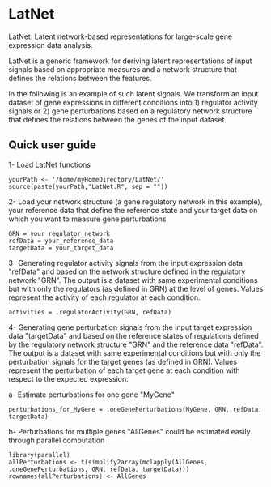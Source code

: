 # LatNet
LatNet: Latent network-based representations for large-scale gene expression data analysis.

LatNet is a generic framework for deriving latent representations of input signals based on appropriate measures and a network structure that defines the relations between the features.

In the following is an example of such latent signals. We transform an input dataset of gene expressions in different conditions into 1) regulator activity signals or 2) gene perturbations based on a regulatory network structure that defines the relations between the genes of the input dataset.

## Quick user guide

1- Load LatNet functions
```````
yourPath <- '/home/myHomeDirectory/LatNet/'
source(paste(yourPath,"LatNet.R", sep = ""))
```````

2- Load your network structure (a gene regulatory network in this example), your reference data that define the reference state and your target data on which you want to measure gene perturbations
``````
GRN = your_regulator_network
refData = your_reference_data
targetData = your_target_data
``````

3- Generating regulator activity signals from the input expression data "refData" and based on the network structure defined in the regulatory network "GRN". The output is a dataset with same experimental conditions but with only the regulators (as defined in GRN) at the level of genes. Values represent the activity of each regulator at each condition.  
```
activities = .regulatorActivity(GRN, refData)
```

4- Generating gene perturbation signals from the input target expression data "targetData" and based on the reference states of regulations defined by the regulatory network structure "GRN" and the reference data "refData". The output is a dataset with same experimental conditions but with only the perturbation signals for the target genes (as defined in GRN). Values represent the perturbation of each target gene at each condition with respect to the expected expression.

a- Estimate perturbations for one gene "MyGene"
```
perturbations_for_MyGene = .oneGenePerturbations(MyGene, GRN, refData, targetData)
```
b- Perturbations for multiple genes "AllGenes" could be estimated easily through parallel computation
```
library(parallel)
allPerturbations <- t(simplify2array(mclapply(AllGenes, .oneGenePerturbations, GRN, refData, targetData)))
rownames(allPerturbations) <- AllGenes
```
